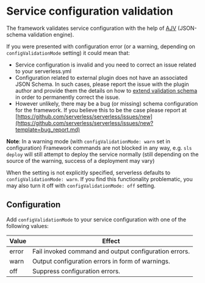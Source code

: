 <!--
title: Service configuration validation
menuText: Service configuration validation
layout: Doc
-->

# Service configuration validation

The framework validates service configuration with the help of [AJV](https://ajv.js.org/) (JSON-schema validation engine).

If you were presented with configuration error (or a warning, depending on `configValidationMode` setting) it could mean that:

- Service configuration is invalid and you need to correct an issue related to your serverless.yml
- Configuration related to external plugin does not have an associated JSON Schema. In such cases, please report the issue with the plugin author and provide them the details on how to [extend validation schema](/framework/docs/providers/aws/guide/plugins/) in order to permanently correct the issue.
- However unlikely, there may be a bug (or missing) schema configuration for the framework. If you believe this to be the case please report at [https://github.com/serverless/serverless/issues/new](https://github.com/serverless/serverless/issues/new?template=bug_report.md)

**Note**: In a warning mode (with `configValidationMode: warn` set in configuration) Framework commands are not blocked in any way, e.g. `sls deploy` will still attempt to deploy the service normally (still depending on the source of the warning, success of a deployment may vary)

When the setting is not explicitly specified, serverless defaults to `configValidationMode: warn`. If you find this functionality problematic, you may also turn it off with `configValidationMode: off` setting.

## Configuration

Add `configValidationMode` to your service configuration with one of the following values:

| Value | Effect                                                |
| ----- | ----------------------------------------------------- |
| error | Fail invoked command and output configuration errors. |
| warn  | Output configuration errors in form of warnings.      |
| off   | Suppress configuration errors.                        |
